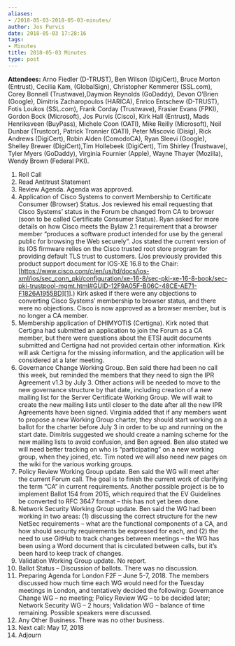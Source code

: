 ```yaml
---
aliases:
- /2018-05-03-2018-05-03-minutes/
author: Jos Purvis
date: 2018-05-03 17:28:16
tags:
- Minutes
title: 2018-05-03 Minutes
type: post
---
```


**Attendees:** Arno Fiedler (D-TRUST), Ben Wilson (DigiCert), Bruce Morton (Entrust), Cecilia Kam, (GlobalSign), Christopher Kemmerer (SSL.com), Corey Bonnell (Trustwave),Daymion Reynolds (GoDaddy), Devon O’Brien (Google), Dimitris Zacharopoulos (HARICA), Enrico Entschew (D-TRUST), Fotis Loukos (SSL.com), Frank Corday (Trustwave), Frasier Evans (FPKI), Gordon Bock (Microsoft), Jos Purvis (Cisco), Kirk Hall (Entrust), Mads Henriksveen (BuyPass), Michele Coon (OATI), Mike Reilly (Microsoft), Neil Dunbar (Trustcor), Patrick Tronnier (OATI), Peter Miscovic (Disig), Rick Andrews (DigiCert), Robin Alden (ComodoCA), Ryan Sleevi (Google), Shelley Brewer (DigiCert),Tim Hollebeek (DigiCert), Tim Shirley (Trustwave), Tyler Myers (GoDaddy), Virginia Fournier (Apple), Wayne Thayer (Mozilla), Wendy Brown (Federal PKI).

1. Roll Call
1. Read Antitrust Statement
1. Review Agenda. Agenda was approved.
1. Application of Cisco Systems to convert Membership to Certificate Consumer (Browser) Status. Jos reviewed his email requesting that Cisco Systems’ status in the Forum be changed from CA to browser (soon to be called Certificate Consumer Status). Ryan asked for more details on how Cisco meets the Bylaw 2.1 requirement that a browser member “produces a software product intended for use by the general public for browsing the Web securely“. Jos stated the current version of its IOS firmware relies on the Cisco trusted root store program for providing default TLS trust to customers. (Jos previously provided this product support document for IOS-XE 16.8 to the Chair: [https://www.cisco.com/c/en/us/td/docs/ios-xml/ios/sec_conn_pki/configuration/xe-16-8/sec-pki-xe-16-8-book/sec-pki-trustpool-mgmt.html#GUID-12F9A05F-B06C-48CE-AE71-F1826A1955BD][1].)
   Kirk asked if there were any objections to converting Cisco Systems’ membership to browser status, and there were no objections. Cisco is now approved as a browser member, but is no longer a CA member.
1. Membership application of DHIMYOTIS (Certigna). Kirk noted that Certigna had submitted an application to join the Forum as a CA member, but there were questions about the ETSI audit documents submitted and Certigna had not provided certain other information. Kirk will ask Certigna for the missing information, and the application will be considered at a later meeting.
1. Governance Change Working Group. Ben said there had been no call this week, but reminded the members that they need to sign the IPR Agreement v1.3 by July 3. Other actions will be needed to move to the new governance structure by that date, including creation of a new mailing list for the Server Certificate Working Group. We will wait to create the new mailing lists until closer to the date after all the new IPR Agreements have been signed. Virginia added that if any members want to propose a new Working Group charter, they should start working on a ballot for the charter before July 3 in order to be up and running on the start date.
   Dimitris suggested we should create a naming scheme for the new mailing lists to avoid confusion, and Ben agreed. Ben also stated we will need better tracking on who is “participating” on a new working group, when they joined, etc. Tim noted we will also need new pages on the wiki for the various working groups.
1. Policy Review Working Group update. Ben said the WG will meet after the current Forum call. The goal is to finish the current work of clarifying the term “CA” in current requirements. Another possible project is be to implement Ballot 154 from 2015, which required that the EV Guidelines be converted to RFC 3647 format – this has not yet been done.
1. Network Security Working Group update. Ben said the WG had been working in two areas: (1) discussing the correct structure for the new NetSec requirements – what are the functional components of a CA, and how should security requirements be expressed for each, and (2) the need to use GitHub to track changes between meetings – the WG has been using a Word document that is circulated between calls, but it’s been hard to keep track of changes.
1. Validation Working Group update. No report.
1. Ballot Status – Discussion of ballots. There was no discussion.
1. Preparing Agenda for London F2F – June 5-7, 2018. The members discussed how much time each WG would need for the Tuesday meetings in London, and tentatively decided the following: Governance Change WG – no meeting; Policy Review WG – to be decided later; Network Security WG – 2 hours; Validation WG – balance of time remaining. Possible speakers were discussed.
1. Any Other Business. There was no other business.
1. Next call: May 17, 2018
1. Adjourn

[1]: https://www.cisco.com/c/en/us/td/docs/ios-xml/ios/sec_conn_pki/configuration/xe-16-8/sec-pki-xe-16-8-book/sec-pki-trustpool-mgmt.html#GUID-12F9A05F-B06C-48CE-AE71-F1826A1955BD